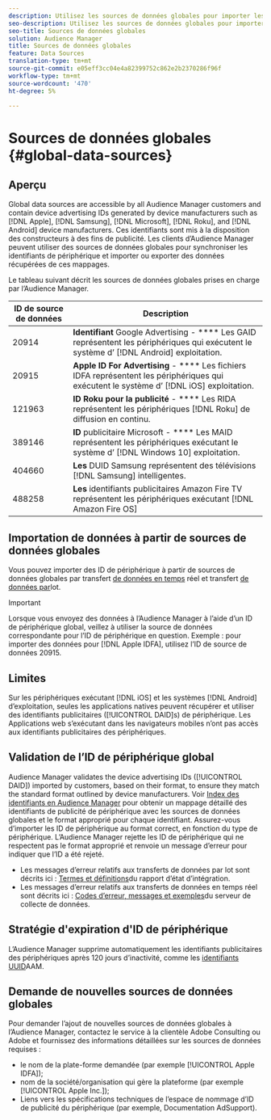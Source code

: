 ```yaml
---
description: Utilisez les sources de données globales pour importer les identifiants publicitaires des périphériques.
seo-description: Utilisez les sources de données globales pour importer les identifiants publicitaires des périphériques.
seo-title: Sources de données globales
solution: Audience Manager
title: Sources de données globales
feature: Data Sources
translation-type: tm+mt
source-git-commit: e05eff3cc04e4a82399752c862e2b2370286f96f
workflow-type: tm+mt
source-wordcount: '470'
ht-degree: 5%

---
```



# Sources de données globales {#global-data-sources}

## Aperçu

Global data sources are accessible by all Audience Manager customers and contain device advertising IDs generated by device manufacturers such as [!DNL Apple], [!DNL Samsung], [!DNL Microsoft], [!DNL Roku], and [!DNL Android] device manufacturers. Ces identifiants sont mis à la disposition des constructeurs à des fins de publicité. Les clients d’Audience Manager peuvent utiliser des sources de données globales pour synchroniser les identifiants de périphérique et importer ou exporter des données récupérées de ces mappages.

Le tableau suivant décrit les sources de données globales prises en charge par l’Audience Manager.

| ID de source de données | Description |
|---|---|
| 20914 | **Identifiant** Google Advertising - **** Les GAID représentent les périphériques qui exécutent le système d’ [!DNL Android] exploitation. |
| 20915 | **Apple ID For Advertising** - **** Les fichiers IDFA représentent les périphériques qui exécutent le système d’ [!DNL iOS] exploitation. |
| 121963 | **ID Roku pour la publicité** - **** Les RIDA représentent les périphériques [!DNL Roku] de diffusion en continu. |
| 389146 | **ID** publicitaire Microsoft - **** Les MAID représentent les périphériques exécutant le système d’ [!DNL Windows 10] exploitation. |
| 404660 | **Les** DUID Samsung représentent des télévisions [!DNL Samsung] intelligentes. |
| 488258 | **Les** identifiants publicitaires Amazon Fire TV représentent les périphériques exécutant [!DNL Amazon Fire OS] |

## Importation de données à partir de sources de données globales

Vous pouvez importer des ID de périphérique à partir de sources de données globales par transfert [de données en temps](../integration/sending-audience-data/real-time-data-integration/real-time-data-transfer.md) réel et transfert [de données par](../integration/sending-audience-data/batch-data-transfer-explained/batch-data-transfer-explained.md)lot.

>[!IMPORTANT]
>
>Lorsque vous envoyez des données à l’Audience Manager à l’aide d’un ID de périphérique global, veillez à utiliser la source de données correspondante pour l’ID de périphérique en question. Exemple : pour importer des données pour [!DNL Apple IDFA], utilisez l’ID de source de données 20915.

## Limites

Sur les périphériques exécutant [!DNL iOS] et les systèmes [!DNL Android] d’exploitation, seules les applications natives peuvent récupérer et utiliser des identifiants publicitaires ([!UICONTROL DAID]s) de périphérique. Les Applications web s’exécutant dans les navigateurs mobiles n’ont pas accès aux identifiants publicitaires des périphériques.

## Validation de l’ID de périphérique global

Audience Manager validates the device advertising IDs ([!UICONTROL DAID]) imported by customers, based on their format, to ensure they match the standard format outlined by device manufacturers. Voir [Index des identifiants en Audience Manager](../reference/ids-in-aam.md) pour obtenir un mappage détaillé des identifiants de publicité de périphérique avec les sources de données globales et le format approprié pour chaque identifiant. Assurez-vous d’importer les ID de périphérique au format correct, en fonction du type de périphérique. L’Audience Manager rejette les ID de périphérique qui ne respectent pas le format approprié et renvoie un message d’erreur pour indiquer que l’ID a été rejeté.

* Les messages d’erreur relatifs aux transferts de données par lot sont décrits ici : [Termes et définitions](../reporting/onboarding-status-report.md#report-terms-conditions)du rapport d’état d’intégration.
* Les messages d’erreur relatifs aux transferts de données en temps réel sont décrits ici : [Codes d’erreur, messages et exemples](../api/dcs-intro/dcs-api-reference/dcs-error-codes.md)du serveur de collecte de données.

## Stratégie d&#39;expiration d&#39;ID de périphérique

L’Audience Manager supprime automatiquement les identifiants publicitaires des périphériques après 120 jours d’inactivité, comme les [identifiants UUID](../faq/faq-privacy.md)AAM.

## Demande de nouvelles sources de données globales

Pour demander l’ajout de nouvelles sources de données globales à l’Audience Manager, contactez le service à la clientèle Adobe Consulting ou Adobe et fournissez des informations détaillées sur les sources de données requises :

* le nom de la plate-forme demandée (par exemple [!UICONTROL Apple IDFA]);
* nom de la société/organisation qui gère la plateforme (par exemple [!UICONTROL Apple Inc.]);
* Liens vers les spécifications techniques de l’espace de nommage d’ID de publicité du périphérique (par exemple, Documentation [](https://developer.apple.com/documentation/adsupport)AdSupport).